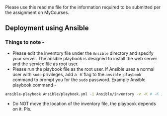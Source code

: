 Please use this read me file for the information required to be submitted per the assignment on MyCourses.

## Deployment using Ansible
### Things to note -
- Please edit the inventory file under the `Ansible` directory and specify your server. The ansible playbook is designed to install the web server and the service file as root user.
- Please run the playbook file as the root user. If Ansible uses a normal user with `sudo` privileges, add a `-K` flag to the `ansible-playbook` command to prompt you for the `sudo` password.
Example Ansible playbook command -
```bash
ansible-playbook Ansible/playbook.yml -i Ansible/inventory -v -K # -K is for sudo password prompt
```
- Do NOT move the location of the inventory file, the playbook depends on it. Pls.
